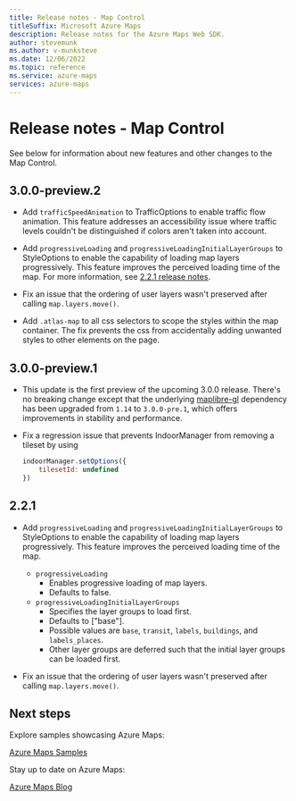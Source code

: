 ```yaml
---
title: Release notes - Map Control
titleSuffix: Microsoft Azure Maps
description: Release notes for the Azure Maps Web SDK. 
author: stevemunk
ms.author: v-munksteve
ms.date: 12/06/2022
ms.topic: reference
ms.service: azure-maps
services: azure-maps
---
```


# Release notes - Map Control

See below for information about new features and other changes to the Map Control.

## 3.0.0-preview.2

- Add `trafficSpeedAnimation` to TrafficOptions to enable traffic flow animation. This feature addresses an accessibility issue where traffic levels couldn't be distinguished if colors aren't taken into account.

- Add `progressiveLoading` and `progressiveLoadingInitialLayerGroups` to StyleOptions to enable the capability of loading map layers progressively. This feature improves the perceived loading time of the map. For more information, see [2.2.1 release notes](#221).

- Fix an issue that the ordering of user layers wasn't preserved after calling `map.layers.move()`.

- Add `.atlas-map` to all css selectors to scope the styles within the map container. The fix prevents the css from accidentally adding unwanted styles to other elements on the page.

## 3.0.0-preview.1

- This update is the first preview of the upcoming 3.0.0 release. There's no breaking change except that the underlying [maplibre-gl][maplibre-gl] dependency has been upgraded from `1.14` to `3.0.0-pre.1`, which offers improvements in stability and performance.

- Fix a regression issue that prevents IndoorManager from removing a tileset by using
    ```js
    indoorManager.setOptions({
        tilesetId: undefined
    })
    ```

## 2.2.1

- Add `progressiveLoading` and `progressiveLoadingInitialLayerGroups` to StyleOptions to enable the capability of loading map layers progressively. This feature improves the perceived loading time of the map.
  - `progressiveLoading`
    - Enables progressive loading of map layers.
    - Defaults to false.
  - `progressiveLoadingInitialLayerGroups`
    - Specifies the layer groups to load first.
    - Defaults to ["base"].
    - Possible values are `base`, `transit`, `labels`, `buildings`, and `labels_places`.
    - Other layer groups are deferred such that the initial layer groups can be loaded first.

- Fix an issue that the ordering of user layers wasn't preserved after calling `map.layers.move()`.

## Next steps

Explore samples showcasing Azure Maps:

[Azure Maps Samples](https://samples.azuremaps.com)

Stay up to date on Azure Maps:

[Azure Maps Blog](https://techcommunity.microsoft.com/t5/azure-maps-blog/bg-p/AzureMapsBlog)

[maplibre-gl]: https://www.npmjs.com/package/maplibre-gl
